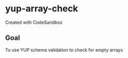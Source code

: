 # yup-array-check

Created with CodeSandbox

## Goal

To use YUP schema validation to check for empty arrays
